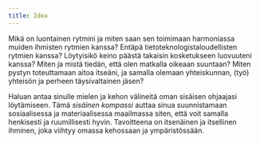 ```yaml
---
title: Idea
---
```


Mikä on luontainen rytmini ja miten saan sen toimimaan harmoniassa
muiden ihmisten rytmien kanssa? Entäpä tietoteknologistaloudellisten rytmien kanssa? 
Löytyisikö keino päästä takaisin kosketukseen luovuuteni kanssa? Miten ja
mistä tiedän, että olen matkalla oikeaan suuntaan? Miten pystyn
toteuttamaan aitoa itseäni, ja samalla olemaan yhteiskunnan, (työ)
yhteisön ja perheen täysivaltainen jäsen?  

Haluan antaa sinulle mielen ja kehon välineitä oman sisäisen ohjaajasi
löytämiseen. Tämä *sisäinen kompassi* auttaa sinua suunnistamaan
sosiaalisessa ja materiaalisessa maailmassa siten, että voit samalla
henkisesti ja ruumillisesti hyvin. Tavoitteena on itsenäinen ja
itsellinen ihminen, joka viihtyy omassa kehossaan ja ympäristössään. 

